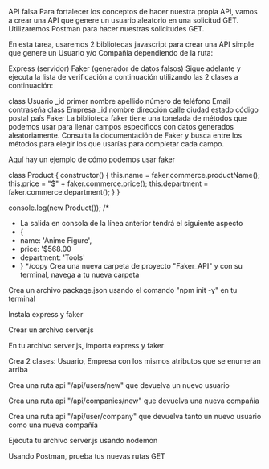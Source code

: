 API falsa
Para fortalecer los conceptos de hacer nuestra propia API, vamos a crear una API que genere un usuario aleatorio en una solicitud GET. Utilizaremos Postman para hacer nuestras solicitudes GET.

En esta tarea, usaremos 2 bibliotecas javascript para crear una API simple que genere un Usuario y/o Compañía dependiendo de la ruta:

Express (servidor)
Faker (generador de datos falsos)
Sigue adelante y ejecuta la lista de verificación a continuación utilizando las 2 clases a continuación:

class  Usuario
_id
primer nombre
apellido
número de teléfono
Email
contraseña
class Empresa
_id
nombre
dirección
calle
ciudad
estado
código postal
país
Faker
La biblioteca faker tiene una tonelada de métodos que podemos usar para llenar campos específicos con datos generados aleatoriamente. Consulta la documentación de Faker y busca entre los métodos para elegir los que usarías para completar cada campo.

Aquí hay un ejemplo de cómo podemos usar faker

class Product {
  constructor() {
    this.name = faker.commerce.productName();
    this.price = "$" + faker.commerce.price();
    this.department = faker.commerce.department();
  }
}
    
console.log(new Product());
/*
 * La salida en consola de la línea anterior tendrá el siguiente aspecto
 * {
 *   name: 'Anime Figure',
 *   price: '$568.00
 *   department: 'Tools' 
 * }
 */copy
Crea una nueva carpeta de proyecto "Faker_API" y con su terminal, navega a tu nueva carpeta

Crea un archivo package.json usando el comando "npm init -y" en tu terminal

Instala express y faker

Crear un archivo server.js

En tu archivo server.js, importa express y faker

Crea 2 clases: Usuario, Empresa con los mismos atributos que se enumeran arriba

Crea una ruta api "/api/users/new" que devuelva un nuevo usuario

Crea una ruta api "/api/companies/new" que devuelva una nueva compañía

Crea una ruta api "/api/user/company" que devuelva tanto un nuevo usuario como una nueva compañía

Ejecuta tu archivo server.js usando nodemon

Usando Postman, prueba tus nuevas rutas GET